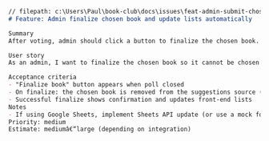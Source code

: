 ﻿```markdown
// filepath: c:\Users\Paul\book-club\docs\issues\feat-admin-submit-chosen.md
# Feature: Admin finalize chosen book and update lists automatically

Summary
After voting, admin should click a button to finalize the chosen book. The chosen book is removed from the suggestions pool and automatically appended to the books-read list (with month/year).

User story
As an admin, I want to finalize the chosen book so it cannot be chosen again and appears in books-read.

Acceptance criteria
- "Finalize book" button appears when poll closed
- On finalize: the chosen book is removed from the suggestions source (Google Sheets) and added to books-read (with date)
- Successful finalize shows confirmation and updates front-end lists
Notes
- If using Google Sheets, implement Sheets API update (or use a mock for now)
Priority: medium
Estimate: mediumâ€“large (depending on integration)
```

